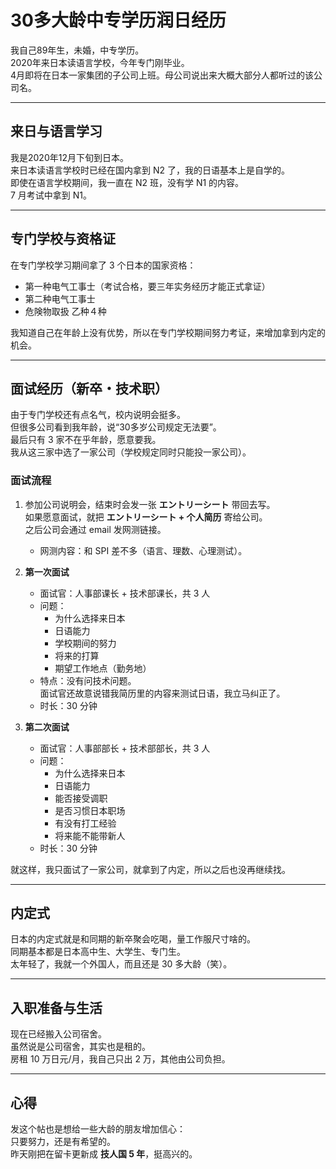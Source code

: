 # **30多大龄中专学历润日经历**

我自己89年生，未婚，中专学历。  
2020年来日本读语言学校，今年专门刚毕业。  
4月即将在日本一家集团的子公司上班。母公司说出来大概大部分人都听过的该公司名。  

---

## 来日与语言学习
我是2020年12月下旬到日本。  
来日本读语言学校时已经在国内拿到 N2 了，我的日语基本上是自学的。  
即使在语言学校期间，我一直在 N2 班，没有学 N1 的内容。  
7 月考试中拿到 N1。  

---

## 专门学校与资格证
在专门学校学习期间拿了 3 个日本的国家资格：  
- 第一种电气工事士（考试合格，要三年实务经历才能正式拿证）  
- 第二种电气工事士  
- 危険物取扱 乙种４种  

我知道自己在年龄上没有优势，所以在专门学校期间努力考证，来增加拿到内定的机会。  

---

## 面试经历（新卒・技术职）
由于专门学校还有点名气，校内说明会挺多。  
但很多公司看到我年龄，说“30多岁公司规定无法要”。  
最后只有 3 家不在乎年龄，愿意要我。  
我从这三家中选了一家公司（学校规定同时只能投一家公司）。  

### 面试流程
1. 参加公司说明会，结束时会发一张 **エントリーシート** 带回去写。  
   如果愿意面试，就把 **エントリーシート + 个人简历** 寄给公司。  
   之后公司会通过 email 发网测链接。  
   - 网测内容：和 SPI 差不多（语言、理数、心理测试）。  

2. **第一次面试**  
   - 面试官：人事部课长 + 技术部课长，共 3 人  
   - 问题：  
     - 为什么选择来日本  
     - 日语能力  
     - 学校期间的努力  
     - 将来的打算  
     - 期望工作地点（勤务地）  
   - 特点：没有问技术问题。  
     面试官还故意说错我简历里的内容来测试日语，我立马纠正了。  
   - 时长：30 分钟  

3. **第二次面试**  
   - 面试官：人事部部长 + 技术部部长，共 3 人  
   - 问题：  
     - 为什么选择来日本  
     - 日语能力  
     - 能否接受调职  
     - 是否习惯日本职场  
     - 有没有打工经验  
     - 将来能不能带新人  
   - 时长：30 分钟  

就这样，我只面试了一家公司，就拿到了内定，所以之后也没再继续找。  

---

## 内定式
日本的内定式就是和同期的新卒聚会吃喝，量工作服尺寸啥的。  
同期基本都是日本高中生、大学生、专门生。  
太年轻了，我就一个外国人，而且还是 30 多大龄（笑）。  

---

## 入职准备与生活
现在已经搬入公司宿舍。  
虽然说是公司宿舍，其实也是租的。  
房租 10 万日元/月，我自己只出 2 万，其他由公司负担。  

---

## 心得
发这个帖也是想给一些大龄的朋友增加信心：  
只要努力，还是有希望的。  
昨天刚把在留卡更新成 **技人国 5 年**，挺高兴的。


